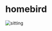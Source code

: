 # homebird
![sitting](https://github.com/user-attachments/assets/8848bb3a-8bf4-4574-a393-8e0c214428d3)
